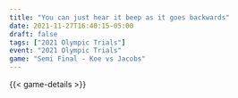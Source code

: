 ```yaml
---
title: "You can just hear it beep as it goes backwards"
date: 2021-11-27T16:40:15-05:00
draft: false
tags: ["2021 Olympic Trials"]
event: "2021 Olympic Trials"
game: "Semi Final - Koe vs Jacobs"
---
```

{{< game-details >}}
<!--more--> 